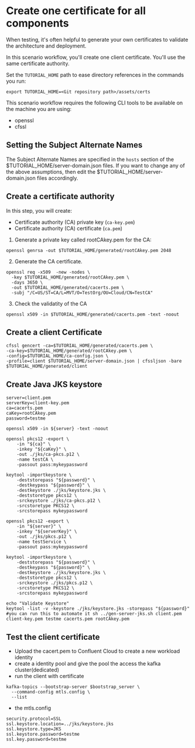 # Create one certificate for all components

When testing, it's often helpful to generate your own certificates to validate the architecture and deployment.

In this scenario workflow, you'll create one client certificate. You'll use the same certificate authority.

Set the `TUTORIAL_HOME` path to ease directory references in the commands you run:
```
export TUTORIAL_HOME=<Git repository path>/assets/certs
```

This scenario workflow requires the following CLI tools to be available on the machine you
are using:

- openssl
- cfssl

## Setting the Subject Alternate Names

The Subject Alternate Names are specified in the `hosts` section of the $TUTORIAL_HOME/server-domain.json 
files. If you want to change any of the above assumptions, then edit the $TUTORIAL_HOME/server-domain.json 
files accordingly.

## Create a certificate authority

In this step, you will create:

* Certificate authority (CA) private key (`ca-key.pem`)
* Certificate authority (CA) certificate (`ca.pem`)

1. Generate a private key called rootCAkey.pem for the CA:

```
openssl genrsa -out $TUTORIAL_HOME/generated/rootCAkey.pem 2048
```

2. Generate the CA certificate.

```
openssl req -x509  -new -nodes \
  -key $TUTORIAL_HOME/generated/rootCAkey.pem \
  -days 3650 \
  -out $TUTORIAL_HOME/generated/cacerts.pem \
  -subj "/C=US/ST=CA/L=MVT/O=TestOrg/OU=Cloud/CN=TestCA"
```

3. Check the validatity of the CA

```
openssl x509 -in $TUTORIAL_HOME/generated/cacerts.pem -text -noout
```

## Create a client Certificate 

```
cfssl gencert -ca=$TUTORIAL_HOME/generated/cacerts.pem \
-ca-key=$TUTORIAL_HOME/generated/rootCAkey.pem \
-config=$TUTORIAL_HOME/ca-config.json \
-profile=client $TUTORIAL_HOME/server-domain.json | cfssljson -bare $TUTORIAL_HOME/generated/client
```

## Create Java JKS keystore
```
server=client.pem
serverKey=client-key.pem
ca=cacerts.pem
caKey=rootCAkey.pem
password=testme

openssl x509 -in ${server} -text -noout

openssl pkcs12 -export \
	-in "${ca}" \
	-inkey "${caKey}" \
	-out ./jks/ca-pkcs.p12 \
	-name testCA \
	-passout pass:mykeypassword

keytool -importkeystore \
	-deststorepass "${password}" \
	-destkeypass "${password}" \
	-destkeystore ./jks/keystore.jks \
	-deststoretype pkcs12 \
	-srckeystore ./jks/ca-pkcs.p12 \
	-srcstoretype PKCS12 \
	-srcstorepass mykeypassword

openssl pkcs12 -export \
	-in "${server}" \
	-inkey "${serverKey}" \
	-out ./jks/pkcs.p12 \
	-name testService \
	-passout pass:mykeypassword

keytool -importkeystore \
	-deststorepass "${password}" \
	-destkeypass "${password}" \
	-destkeystore ./jks/keystore.jks \
	-deststoretype pkcs12 \
	-srckeystore ./jks/pkcs.p12 \
	-srcstoretype PKCS12 \
	-srcstorepass mykeypassword

echo "Validate Keystore"
keytool -list -v -keystore ./jks/keystore.jks -storepass "${password}"
#you can run this to automate it sh ../gen-server-jks.sh client.pem client-key.pem testme cacerts.pem rootCAkey.pem
```

## Test the client certificate
- Upload the cacert.pem to Confluent Cloud to create a new workload identity
- create a identity pool and give the pool the access the kafka cluster(dedicated)
- run the client with certificate
```
kafka-topics --bootstrap-server $bootstrap_server \
  --command-config mtls.config \
  --list
```
- the mtls.config
```
security.protocol=SSL
ssl.keystore.location=../jks/keystore.jks
ssl.keystore.type=JKS
ssl.keystore.password=testme
ssl.key.password=testme
```


